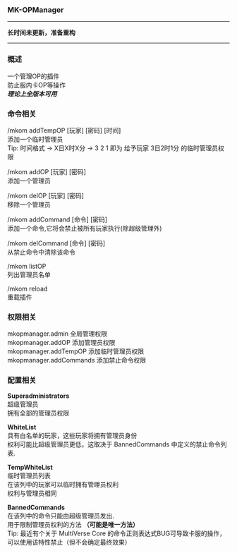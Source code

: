### MK-OPManager  
___
__长时间未更新，准备重构__  
___
### 概述  
一个管理OP的插件  
防止服内卡OP等操作  
___理论上全版本可用___  

### 命令相关  
/mkom addTempOP [玩家] [密码] [时间]  
添加一个临时管理员  
Tip: 时间格式 -> X日X时X分 -> 3 2 1 即为 给予玩家 3日2时1分 的临时管理员权限

/mkom addOP [玩家] [密码]  
添加一个管理员  

/mkom delOP [玩家] [密码]  
移除一个管理员  

/mkom addCommand [命令] [密码]  
添加一个命令,它将会禁止被所有玩家执行(除超级管理外)  

/mkom delCommand [命令] [密码]  
从禁止命令中清除该命令  

/mkom listOP  
列出管理员名单  

/mkom reload  
重载插件  

### 权限相关  
mkopmanager.admin 全局管理权限  
mkopmanager.addOP 添加管理员权限  
mkopmanager.addTempOP 添加临时管理员权限  
mkopmanager.addCommands 添加禁止命令权限  

### 配置相关
__Superadministrators__  
超级管理员  
拥有全部的管理员权限  

__WhiteList__  
具有白名单的玩家，这些玩家将拥有管理员身份  
权利可能比超级管理员更低，这取决于 BannedCommands 中定义的禁止命令列表.  

__TempWhiteList__  
临时管理员列表  
在该列中的玩家可以临时拥有管理员权利  
权利与管理员相同  

__BannedCommands__  
在该列中的命令只能由超级管理员发出.  
用于限制管理员权利的方法 __（可能是唯一方法）__  
Tip: 最近有个关于 MultiVerse Core 的命令正则表达式BUG可导致卡服的操作，可以使用该特性禁止（但不会确定最终效果）

